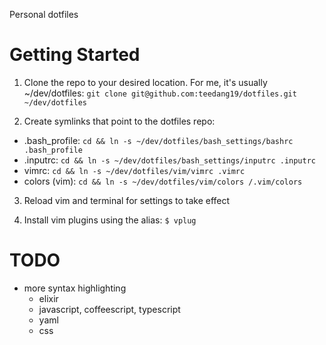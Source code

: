 Personal dotfiles

# Getting Started

1. Clone the repo to your desired location. For me, it's usually ~/dev/dotfiles:
  `git clone git@github.com:teedang19/dotfiles.git ~/dev/dotfiles`

2. Create symlinks that point to the dotfiles repo:
  + .bash_profile:
`cd && ln -s ~/dev/dotfiles/bash_settings/bashrc .bash_profile`
  + .inputrc:
`cd && ln -s ~/dev/dotfiles/bash_settings/inputrc .inputrc`
  + vimrc:
`cd && ln -s ~/dev/dotfiles/vim/vimrc .vimrc`
  + colors (vim):
`cd && ln -s ~/dev/dotfiles/vim/colors /.vim/colors`

3. Reload vim and terminal for settings to take effect

3. Install vim plugins using the alias: `$ vplug`

# TODO
- more syntax highlighting
  - elixir
  - javascript, coffeescript, typescript
  - yaml
  - css
